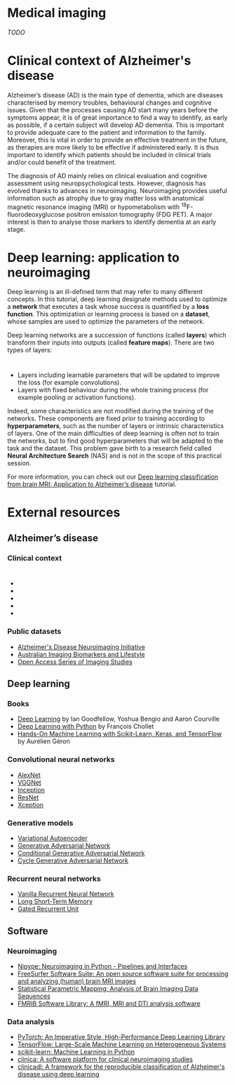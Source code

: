 # Medical imaging
*TODO*

# Clinical context of Alzheimer's disease

Alzheimer’s disease (AD) is the main type of dementia, which are diseases
characterised by memory troubles, behavioural changes and cognitive issues.
Given that the processes causing AD start many years before the symptoms
appear, it is of great importance to find a way to identify, as early as
possible, if a certain subject will develop AD dementia. This is important to
provide adequate care to the patient and information to the family. Moreover,
this is vital in order to provide an effective treatment in the future, as
therapies are more likely to be effective if administered early. It is thus
important to identify which patients should be included in clinical trials
and/or could benefit of the treatment.

The diagnosis of AD mainly relies on clinical evaluation and cognitive
assessment using neuropsychological tests. However, diagnosis has evolved
thanks to advances in neuroimaging. Neuroimaging provides useful information
such as atrophy due to gray matter loss with anatomical magnetic resonance
imaging (MRI) or hypometabolism with <sup>18</sup>F-fluorodeoxyglucose positron
emission tomography (FDG PET).  A major interest is then to analyse those
markers to identify dementia at an early stage.

# Deep learning: application to neuroimaging

Deep learning is an ill-defined term that may refer to many different concepts.
In this tutorial, deep learning designate methods used to optimize a **network**
that executes a task whose success is quantified by a **loss function**. This
optimization or learning process is based on a **dataset**, whose samples are
used to optimize the parameters of the network.

Deep learning networks are a succession of functions (called **layers**) which
transform their inputs into outputs (called **feature maps**).
There are two types of layers:
#
- Layers including learnable parameters that will be updated to improve the
  loss (for example convolutions).
- Layers with fixed behaviour during the whole training process (for example
  pooling or activation functions).

Indeed, some characteristics are not modified during the training of the
networks.  These components are fixed prior to training according to
**hyperparameters**, such as the number of layers or intrinsic characteristics
of layers. One of the main difficulties of deep learning is often not to train
the networks, but to find good hyperparameters that will be adapted to the task
and the dataset. This problem gave birth to a research field called **Neural
Architecture Search** (NAS) and is not in the scope of this practical session.

For more information, you can check out our [Deep learning classification from
brain MRI: Application to Alzheimer’s
disease](https://aramislab.paris.inria.fr/clinicadl/tuto/intro.html) tutorial.

# External resources

## Alzheimer’s disease

### Clinical context
#
*
*
*
*
*

### Public datasets

* [Alzheimer's Disease Neuroimaging Initiative](http://adni.loni.usc.edu)
* [Australian Imaging Biomarkers and Lifestyle](https://aibl.csiro.au/adni/index.html)
* [Open Access Series of Imaging Studies](https://www.oasis-brains.org)

## Deep learning

### Books

* [Deep Learning](https://www.deeplearningbook.org) by Ian Goodfellow, Yoshua Bengio and Aaron Courville
* [Deep Learning with Python](https://www.manning.com/books/deep-learning-with-python) by François Chollet
* [Hands-On Machine Learning with Scikit-Learn, Keras, and TensorFlow](https://www.oreilly.com/library/view/hands-on-machine-learning/9781492032632/) by Aurélien Géron

### Convolutional neural networks

* [AlexNet](https://dl.acm.org/doi/10.1145/3065386)
* [VGGNet](https://arxiv.org/pdf/1409.1556.pdf)
* [Inception](https://arxiv.org/pdf/1409.4842.pdf)
* [ResNet](https://arxiv.org/pdf/1512.03385.pdf)
* [Xception](https://arxiv.org/pdf/1610.02357.pdf)

### Generative models

* [Variational Autoencoder](https://arxiv.org/pdf/1312.6114.pdf)
* [Generative Adversarial Network](https://arxiv.org/pdf/1406.2661.pdf)
* [Conditional Generative Adversarial Network](https://arxiv.org/pdf/1411.1784.pdf)
* [Cycle Generative Adversarial Network](https://arxiv.org/pdf/1703.10593.pdf)

### Recurrent neural networks

* [Vanilla Recurrent Neural Network](https://www.nature.com/articles/323533a0)
* [Long Short-Term Memory](https://www.mitpressjournals.org/doi/abs/10.1162/neco.1997.9.8.1735?journalCode=neco)
* [Gated Recurrent Unit](https://arxiv.org/pdf/1406.1078.pdf)


## Software

### Neuroimaging

* [Nipype: Neuroimaging in Python - Pipelines and Interfaces](https://nipype.readthedocs.io)
* [FreeSurfer Software Suite: An open source software suite for processing and analyzing (human) brain MRI images](http://freesurfer.net)
* [Statistical Parametric Mapping: Analysis of Brain Imaging Data Sequences](https://www.fil.ion.ucl.ac.uk/spm/)
* [FMRIB Software Library: A fMRI, MRI and DTI analysis software](https://surfer.nmr.mgh.harvard.edu/fswiki/FSL)

### Data analysis

* [PyTorch: An Imperative Style, High-Performance Deep Learning Library](https://pytorch.org)
* [TensorFlow: Large-Scale Machine Learning on Heterogeneous Systems](https://www.tensorflow.org)
* [scikit-learn: Machine Learning in Python](https://scikit-learn.org)
* [clinica: A software platform for clinical neuroimaging studies](http://www.clinica.run)
* [clinicadl: A framework for the reproducible classification of Alzheimer's disease using deep learning](https://clinicadl.readthedocs.io)
